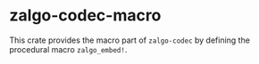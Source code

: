 # zalgo-codec-macro

This crate provides the macro part of `zalgo-codec` by defining the procedural macro `zalgo_embed!`.
